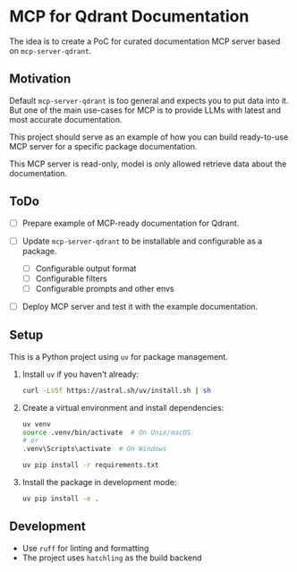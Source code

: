 

# MCP for Qdrant Documentation

The idea is to create a PoC for curated documentation MCP server based on `mcp-server-qdrant`.

## Motivation

Default `mcp-server-qdrant` is too general and expects you to put data into it.
But one of the main use-cases for MCP is to provide LLMs with latest and most accurate documentation.

This project should serve as an example of how you can build ready-to-use MCP server for a specific package documentation.


This MCP server is read-only, model is only allowed retrieve data about the documentation.


## ToDo

- [ ] Prepare example of MCP-ready documentation for Qdrant.
- [ ] Update `mcp-server-qdrant` to be installable and configurable as a package.
   - [ ] Configurable output format
   - [ ] Configurable filters
   - [ ] Configurable prompts and other envs
- [ ] Deploy MCP server and test it with the example documentation.


## Setup

This is a Python project using `uv` for package management.

1. Install `uv` if you haven't already:
   ```bash
   curl -LsSf https://astral.sh/uv/install.sh | sh
   ```

2. Create a virtual environment and install dependencies:
   ```bash
   uv venv
   source .venv/bin/activate  # On Unix/macOS
   # or
   .venv\Scripts\activate  # On Windows
   
   uv pip install -r requirements.txt
   ```

3. Install the package in development mode:
   ```bash
   uv pip install -e .
   ```

## Development

- Use `ruff` for linting and formatting
- The project uses `hatchling` as the build backend 
